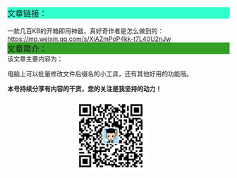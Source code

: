 <div style="background-color:#33ffcc;font-size:18px">文章链接：</div>
<br/>一款几百KB的开箱即用神器，真好奇作者是怎么做到的：<a href="https://mp.weixin.qq.com/s/XjAZmPoP4kk-t7L40U2nJw" target="_blank" >https://mp.weixin.qq.com/s/XjAZmPoP4kk-t7L40U2nJw</a>

<div style="background-color:RGB(52,160,40);font-size:18px">文章简介：</div>
该文章主要内容为：

电脑上可以批量修改文件后缀名的小工具，还有其他好用的功能哦。

**本号持续分享有内容的干货，您的关注是我坚持的动力！**

<img src="./_assets/clip_image002.jpg" style="width:33%;margin-left:30%" />